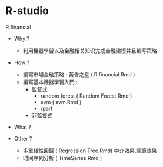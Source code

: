 # R-studio
R financial 

- Why ?
   - 利用機器學習以及金融相关知识完成金融建模并且编写策略 
- How ?
  - 編寫市場金融策略 :  黃昏之星 ( R financial.Rmd )
  - 編寫基本機器學習入門 : 
      - 監督式
         - random forest ( Random Forest.Rmd ) 
         - svm ( svm.Rmd ) 
         - rpart
      - 非監督式
   
- What ?

- Other ?
   - 多重綫性回歸 ( Regression Tree.Rmd) 中介效果,調節效果
   - 时间序列分析 ( TimeSeries.Rmd )
